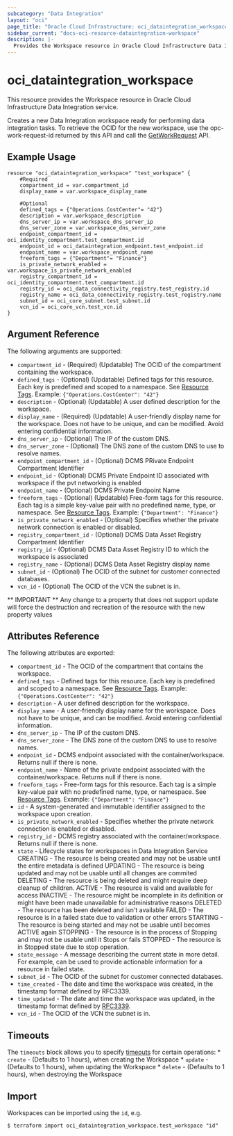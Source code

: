 ```yaml
---
subcategory: "Data Integration"
layout: "oci"
page_title: "Oracle Cloud Infrastructure: oci_dataintegration_workspace"
sidebar_current: "docs-oci-resource-dataintegration-workspace"
description: |-
  Provides the Workspace resource in Oracle Cloud Infrastructure Data Integration service
---
```


# oci_dataintegration_workspace
This resource provides the Workspace resource in Oracle Cloud Infrastructure Data Integration service.

Creates a new Data Integration workspace ready for performing data integration tasks. To retrieve the OCID for the new workspace, use the opc-work-request-id returned by this API and call the [GetWorkRequest](https://docs.cloud.oracle.com/iaas/api/#/en/data-integration/latest/WorkRequest/GetWorkRequest) API.


## Example Usage

```hcl
resource "oci_dataintegration_workspace" "test_workspace" {
	#Required
	compartment_id = var.compartment_id
	display_name = var.workspace_display_name

	#Optional
	defined_tags = {"Operations.CostCenter"= "42"}
	description = var.workspace_description
	dns_server_ip = var.workspace_dns_server_ip
	dns_server_zone = var.workspace_dns_server_zone
	endpoint_compartment_id = oci_identity_compartment.test_compartment.id
	endpoint_id = oci_dataintegration_endpoint.test_endpoint.id
	endpoint_name = var.workspace_endpoint_name
	freeform_tags = {"Department"= "Finance"}
	is_private_network_enabled = var.workspace_is_private_network_enabled
	registry_compartment_id = oci_identity_compartment.test_compartment.id
	registry_id = oci_data_connectivity_registry.test_registry.id
	registry_name = oci_data_connectivity_registry.test_registry.name
	subnet_id = oci_core_subnet.test_subnet.id
	vcn_id = oci_core_vcn.test_vcn.id
}
```

## Argument Reference

The following arguments are supported:

* `compartment_id` - (Required) (Updatable) The OCID of the compartment containing the workspace.
* `defined_tags` - (Optional) (Updatable) Defined tags for this resource. Each key is predefined and scoped to a namespace. See [Resource Tags](https://docs.cloud.oracle.com/iaas/Content/General/Concepts/resourcetags.htm). Example: `{"Operations.CostCenter": "42"}` 
* `description` - (Optional) (Updatable) A user defined description for the workspace.
* `display_name` - (Required) (Updatable) A user-friendly display name for the workspace. Does not have to be unique, and can be modified. Avoid entering confidential information.
* `dns_server_ip` - (Optional) The IP of the custom DNS.
* `dns_server_zone` - (Optional) The DNS zone of the custom DNS to use to resolve names.
* `endpoint_compartment_id` - (Optional) DCMS PRivate Endpoint Compartment Identifier
* `endpoint_id` - (Optional) DCMS Private Endpoint ID associated with workspace if the pvt networking is enabled
* `endpoint_name` - (Optional) DCMS Private Endpoint Name
* `freeform_tags` - (Optional) (Updatable) Free-form tags for this resource. Each tag is a simple key-value pair with no predefined name, type, or namespace. See [Resource Tags](https://docs.cloud.oracle.com/iaas/Content/General/Concepts/resourcetags.htm). Example: `{"Department": "Finance"}` 
* `is_private_network_enabled` - (Optional) Specifies whether the private network connection is enabled or disabled.
* `registry_compartment_id` - (Optional) DCMS Data Asset Registry Compartment Identifier
* `registry_id` - (Optional) DCMS Data Asset Registry ID to which the workspace is associated
* `registry_name` - (Optional) DCMS Data Asset Registry display name
* `subnet_id` - (Optional) The OCID of the subnet for customer connected databases.
* `vcn_id` - (Optional) The OCID of the VCN the subnet is in.


** IMPORTANT **
Any change to a property that does not support update will force the destruction and recreation of the resource with the new property values

## Attributes Reference

The following attributes are exported:

* `compartment_id` - The OCID of the compartment that contains the workspace.
* `defined_tags` - Defined tags for this resource. Each key is predefined and scoped to a namespace. See [Resource Tags](https://docs.cloud.oracle.com/iaas/Content/General/Concepts/resourcetags.htm). Example: `{"Operations.CostCenter": "42"}` 
* `description` - A user defined description for the workspace.
* `display_name` - A user-friendly display name for the workspace. Does not have to be unique, and can be modified. Avoid entering confidential information.
* `dns_server_ip` - The IP of the custom DNS.
* `dns_server_zone` - The DNS zone of the custom DNS to use to resolve names.
* `endpoint_id` - DCMS endpoint associated with the container/workspace. Returns null if there is none.
* `endpoint_name` - Name of the private endpoint associated with the container/workspace. Returns null if there is none.
* `freeform_tags` - Free-form tags for this resource. Each tag is a simple key-value pair with no predefined name, type, or namespace. See [Resource Tags](https://docs.cloud.oracle.com/iaas/Content/General/Concepts/resourcetags.htm). Example: `{"Department": "Finance"}` 
* `id` - A system-generated and immutable identifier assigned to the workspace upon creation.
* `is_private_network_enabled` - Specifies whether the private network connection is enabled or disabled.
* `registry_id` - DCMS registry associated with the container/workspace. Returns null if there is none.
* `state` - Lifecycle states for workspaces in Data Integration Service CREATING - The resource is being created and may not be usable until the entire metadata is defined UPDATING - The resource is being updated and may not be usable until all changes are commited DELETING - The resource is being deleted and might require deep cleanup of children. ACTIVE   - The resource is valid and available for access INACTIVE - The resource might be incomplete in its definition or might have been made unavailable for administrative reasons DELETED  - The resource has been deleted and isn't available FAILED   - The resource is in a failed state due to validation or other errors STARTING - The resource is being started and may not be usable until becomes ACTIVE again STOPPING - The resource is in the process of Stopping and may not be usable until it Stops or fails STOPPED  - The resource is in Stopped state due to stop operation. 
* `state_message` - A message describing the current state in more detail. For example, can be used to provide actionable information for a resource in failed state.
* `subnet_id` - The OCID of the subnet for customer connected databases.
* `time_created` - The date and time the workspace was created, in the timestamp format defined by RFC3339. 
* `time_updated` - The date and time the workspace was updated, in the timestamp format defined by [RFC3339](https://tools.ietf.org/html/rfc3339).
* `vcn_id` - The OCID of the VCN the subnet is in.

## Timeouts

The `timeouts` block allows you to specify [timeouts](https://registry.terraform.io/providers/hashicorp/oci/latest/docs/guides/changing_timeouts) for certain operations:
	* `create` - (Defaults to 1 hours), when creating the Workspace
	* `update` - (Defaults to 1 hours), when updating the Workspace
	* `delete` - (Defaults to 1 hours), when destroying the Workspace


## Import

Workspaces can be imported using the `id`, e.g.

```
$ terraform import oci_dataintegration_workspace.test_workspace "id"
```


